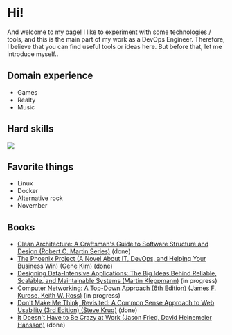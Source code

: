 # Hi!
And welcome to my page! I like to experiment with some technologies / tools, and this is the main part of my work as a DevOps Engineer. Therefore, I believe that you can find useful tools or ideas here. But before that, let me introduce myself..

## Domain experience
- Games
- Realty
- Music

## Hard skills
![](https://i.imgur.com/3spP40c.jpg)

## Favorite things
- Linux
- Docker
- Alternative rock
- November

## Books
- [Clean Architecture: A Craftsman's Guide to Software Structure and Design (Robert C. Martin Series)](https://www.amazon.com/Clean-Architecture-Craftsmans-Software-Structure-dp-0134494164/dp/0134494164/) (done)
- [The Phoenix Project (A Novel About IT, DevOps, and Helping Your Business Win) (Gene Kim)](https://www.amazon.com/Phoenix-Project-DevOps-Helping-Business/dp/1942788290) (done)
- [Designing Data-Intensive Applications: The Big Ideas Behind Reliable, Scalable, and Maintainable Systems (Martin Kleppmann)](https://www.amazon.com/Designing-Data-Intensive-Applications-Reliable-Maintainable/dp/1449373321) (in progress)
- [Computer Networking: A Top-Down Approach (6th Edition) (James F. Kurose, Keith W. Ross)](https://www.amazon.com/Computer-Networking-Top-Down-Approach-6th/dp/0132856204) (in progress)
- [Don't Make Me Think, Revisited: A Common Sense Approach to Web Usability (3rd Edition) (Steve Krug)](https://www.amazon.com/Dont-Make-Think-Revisited-Usability/dp/0321965515) (done)
- [It Doesn't Have to Be Crazy at Work (Jason Fried, David Heinemeier Hansson)](https://www.amazon.com/Doesnt-Have-Be-Crazy-Work/dp/0062874780) (done)
